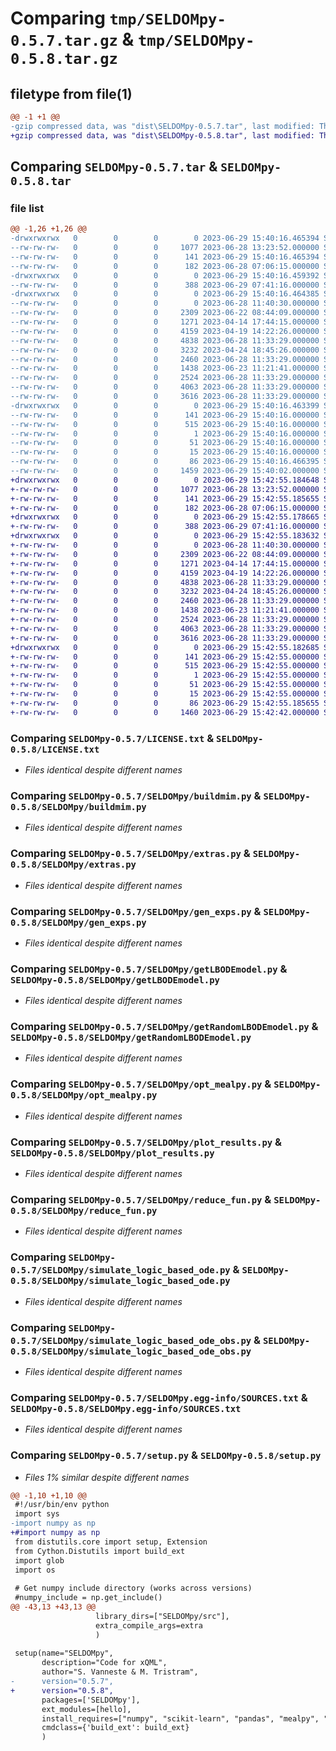 # Comparing `tmp/SELDOMpy-0.5.7.tar.gz` & `tmp/SELDOMpy-0.5.8.tar.gz`

## filetype from file(1)

```diff
@@ -1 +1 @@
-gzip compressed data, was "dist\SELDOMpy-0.5.7.tar", last modified: Thu Jun 29 15:40:16 2023, max compression
+gzip compressed data, was "dist\SELDOMpy-0.5.8.tar", last modified: Thu Jun 29 15:42:55 2023, max compression
```

## Comparing `SELDOMpy-0.5.7.tar` & `SELDOMpy-0.5.8.tar`

### file list

```diff
@@ -1,26 +1,26 @@
-drwxrwxrwx   0        0        0        0 2023-06-29 15:40:16.465394 SELDOMpy-0.5.7/
--rw-rw-rw-   0        0        0     1077 2023-06-28 13:23:52.000000 SELDOMpy-0.5.7/LICENSE.txt
--rw-rw-rw-   0        0        0      141 2023-06-29 15:40:16.465394 SELDOMpy-0.5.7/PKG-INFO
--rw-rw-rw-   0        0        0      182 2023-06-28 07:06:15.000000 SELDOMpy-0.5.7/README.md
-drwxrwxrwx   0        0        0        0 2023-06-29 15:40:16.459392 SELDOMpy-0.5.7/SELDOMpy/
--rw-rw-rw-   0        0        0      388 2023-06-29 07:41:16.000000 SELDOMpy-0.5.7/SELDOMpy/__init__.py
-drwxrwxrwx   0        0        0        0 2023-06-29 15:40:16.464385 SELDOMpy-0.5.7/SELDOMpy/build/
--rw-rw-rw-   0        0        0        0 2023-06-28 11:40:30.000000 SELDOMpy-0.5.7/SELDOMpy/build/__init__.py
--rw-rw-rw-   0        0        0     2309 2023-06-22 08:44:09.000000 SELDOMpy-0.5.7/SELDOMpy/buildmim.py
--rw-rw-rw-   0        0        0     1271 2023-04-14 17:44:15.000000 SELDOMpy-0.5.7/SELDOMpy/extras.py
--rw-rw-rw-   0        0        0     4159 2023-04-19 14:22:26.000000 SELDOMpy-0.5.7/SELDOMpy/gen_exps.py
--rw-rw-rw-   0        0        0     4838 2023-06-28 11:33:29.000000 SELDOMpy-0.5.7/SELDOMpy/getLBODEmodel.py
--rw-rw-rw-   0        0        0     3232 2023-04-24 18:45:26.000000 SELDOMpy-0.5.7/SELDOMpy/getRandomLBODEmodel.py
--rw-rw-rw-   0        0        0     2460 2023-06-28 11:33:29.000000 SELDOMpy-0.5.7/SELDOMpy/opt_mealpy.py
--rw-rw-rw-   0        0        0     1438 2023-06-23 11:21:41.000000 SELDOMpy-0.5.7/SELDOMpy/plot_results.py
--rw-rw-rw-   0        0        0     2524 2023-06-28 11:33:29.000000 SELDOMpy-0.5.7/SELDOMpy/reduce_fun.py
--rw-rw-rw-   0        0        0     4063 2023-06-28 11:33:29.000000 SELDOMpy-0.5.7/SELDOMpy/simulate_logic_based_ode.py
--rw-rw-rw-   0        0        0     3616 2023-06-28 11:33:29.000000 SELDOMpy-0.5.7/SELDOMpy/simulate_logic_based_ode_obs.py
-drwxrwxrwx   0        0        0        0 2023-06-29 15:40:16.463399 SELDOMpy-0.5.7/SELDOMpy.egg-info/
--rw-rw-rw-   0        0        0      141 2023-06-29 15:40:16.000000 SELDOMpy-0.5.7/SELDOMpy.egg-info/PKG-INFO
--rw-rw-rw-   0        0        0      515 2023-06-29 15:40:16.000000 SELDOMpy-0.5.7/SELDOMpy.egg-info/SOURCES.txt
--rw-rw-rw-   0        0        0        1 2023-06-29 15:40:16.000000 SELDOMpy-0.5.7/SELDOMpy.egg-info/dependency_links.txt
--rw-rw-rw-   0        0        0       51 2023-06-29 15:40:16.000000 SELDOMpy-0.5.7/SELDOMpy.egg-info/requires.txt
--rw-rw-rw-   0        0        0       15 2023-06-29 15:40:16.000000 SELDOMpy-0.5.7/SELDOMpy.egg-info/top_level.txt
--rw-rw-rw-   0        0        0       86 2023-06-29 15:40:16.466395 SELDOMpy-0.5.7/setup.cfg
--rw-rw-rw-   0        0        0     1459 2023-06-29 15:40:02.000000 SELDOMpy-0.5.7/setup.py
+drwxrwxrwx   0        0        0        0 2023-06-29 15:42:55.184648 SELDOMpy-0.5.8/
+-rw-rw-rw-   0        0        0     1077 2023-06-28 13:23:52.000000 SELDOMpy-0.5.8/LICENSE.txt
+-rw-rw-rw-   0        0        0      141 2023-06-29 15:42:55.185655 SELDOMpy-0.5.8/PKG-INFO
+-rw-rw-rw-   0        0        0      182 2023-06-28 07:06:15.000000 SELDOMpy-0.5.8/README.md
+drwxrwxrwx   0        0        0        0 2023-06-29 15:42:55.178665 SELDOMpy-0.5.8/SELDOMpy/
+-rw-rw-rw-   0        0        0      388 2023-06-29 07:41:16.000000 SELDOMpy-0.5.8/SELDOMpy/__init__.py
+drwxrwxrwx   0        0        0        0 2023-06-29 15:42:55.183632 SELDOMpy-0.5.8/SELDOMpy/build/
+-rw-rw-rw-   0        0        0        0 2023-06-28 11:40:30.000000 SELDOMpy-0.5.8/SELDOMpy/build/__init__.py
+-rw-rw-rw-   0        0        0     2309 2023-06-22 08:44:09.000000 SELDOMpy-0.5.8/SELDOMpy/buildmim.py
+-rw-rw-rw-   0        0        0     1271 2023-04-14 17:44:15.000000 SELDOMpy-0.5.8/SELDOMpy/extras.py
+-rw-rw-rw-   0        0        0     4159 2023-04-19 14:22:26.000000 SELDOMpy-0.5.8/SELDOMpy/gen_exps.py
+-rw-rw-rw-   0        0        0     4838 2023-06-28 11:33:29.000000 SELDOMpy-0.5.8/SELDOMpy/getLBODEmodel.py
+-rw-rw-rw-   0        0        0     3232 2023-04-24 18:45:26.000000 SELDOMpy-0.5.8/SELDOMpy/getRandomLBODEmodel.py
+-rw-rw-rw-   0        0        0     2460 2023-06-28 11:33:29.000000 SELDOMpy-0.5.8/SELDOMpy/opt_mealpy.py
+-rw-rw-rw-   0        0        0     1438 2023-06-23 11:21:41.000000 SELDOMpy-0.5.8/SELDOMpy/plot_results.py
+-rw-rw-rw-   0        0        0     2524 2023-06-28 11:33:29.000000 SELDOMpy-0.5.8/SELDOMpy/reduce_fun.py
+-rw-rw-rw-   0        0        0     4063 2023-06-28 11:33:29.000000 SELDOMpy-0.5.8/SELDOMpy/simulate_logic_based_ode.py
+-rw-rw-rw-   0        0        0     3616 2023-06-28 11:33:29.000000 SELDOMpy-0.5.8/SELDOMpy/simulate_logic_based_ode_obs.py
+drwxrwxrwx   0        0        0        0 2023-06-29 15:42:55.182685 SELDOMpy-0.5.8/SELDOMpy.egg-info/
+-rw-rw-rw-   0        0        0      141 2023-06-29 15:42:55.000000 SELDOMpy-0.5.8/SELDOMpy.egg-info/PKG-INFO
+-rw-rw-rw-   0        0        0      515 2023-06-29 15:42:55.000000 SELDOMpy-0.5.8/SELDOMpy.egg-info/SOURCES.txt
+-rw-rw-rw-   0        0        0        1 2023-06-29 15:42:55.000000 SELDOMpy-0.5.8/SELDOMpy.egg-info/dependency_links.txt
+-rw-rw-rw-   0        0        0       51 2023-06-29 15:42:55.000000 SELDOMpy-0.5.8/SELDOMpy.egg-info/requires.txt
+-rw-rw-rw-   0        0        0       15 2023-06-29 15:42:55.000000 SELDOMpy-0.5.8/SELDOMpy.egg-info/top_level.txt
+-rw-rw-rw-   0        0        0       86 2023-06-29 15:42:55.185655 SELDOMpy-0.5.8/setup.cfg
+-rw-rw-rw-   0        0        0     1460 2023-06-29 15:42:42.000000 SELDOMpy-0.5.8/setup.py
```

### Comparing `SELDOMpy-0.5.7/LICENSE.txt` & `SELDOMpy-0.5.8/LICENSE.txt`

 * *Files identical despite different names*

### Comparing `SELDOMpy-0.5.7/SELDOMpy/buildmim.py` & `SELDOMpy-0.5.8/SELDOMpy/buildmim.py`

 * *Files identical despite different names*

### Comparing `SELDOMpy-0.5.7/SELDOMpy/extras.py` & `SELDOMpy-0.5.8/SELDOMpy/extras.py`

 * *Files identical despite different names*

### Comparing `SELDOMpy-0.5.7/SELDOMpy/gen_exps.py` & `SELDOMpy-0.5.8/SELDOMpy/gen_exps.py`

 * *Files identical despite different names*

### Comparing `SELDOMpy-0.5.7/SELDOMpy/getLBODEmodel.py` & `SELDOMpy-0.5.8/SELDOMpy/getLBODEmodel.py`

 * *Files identical despite different names*

### Comparing `SELDOMpy-0.5.7/SELDOMpy/getRandomLBODEmodel.py` & `SELDOMpy-0.5.8/SELDOMpy/getRandomLBODEmodel.py`

 * *Files identical despite different names*

### Comparing `SELDOMpy-0.5.7/SELDOMpy/opt_mealpy.py` & `SELDOMpy-0.5.8/SELDOMpy/opt_mealpy.py`

 * *Files identical despite different names*

### Comparing `SELDOMpy-0.5.7/SELDOMpy/plot_results.py` & `SELDOMpy-0.5.8/SELDOMpy/plot_results.py`

 * *Files identical despite different names*

### Comparing `SELDOMpy-0.5.7/SELDOMpy/reduce_fun.py` & `SELDOMpy-0.5.8/SELDOMpy/reduce_fun.py`

 * *Files identical despite different names*

### Comparing `SELDOMpy-0.5.7/SELDOMpy/simulate_logic_based_ode.py` & `SELDOMpy-0.5.8/SELDOMpy/simulate_logic_based_ode.py`

 * *Files identical despite different names*

### Comparing `SELDOMpy-0.5.7/SELDOMpy/simulate_logic_based_ode_obs.py` & `SELDOMpy-0.5.8/SELDOMpy/simulate_logic_based_ode_obs.py`

 * *Files identical despite different names*

### Comparing `SELDOMpy-0.5.7/SELDOMpy.egg-info/SOURCES.txt` & `SELDOMpy-0.5.8/SELDOMpy.egg-info/SOURCES.txt`

 * *Files identical despite different names*

### Comparing `SELDOMpy-0.5.7/setup.py` & `SELDOMpy-0.5.8/setup.py`

 * *Files 1% similar despite different names*

```diff
@@ -1,10 +1,10 @@
 #!/usr/bin/env python
 import sys
-import numpy as np
+#import numpy as np
 from distutils.core import setup, Extension
 from Cython.Distutils import build_ext
 import glob
 import os
 
 # Get numpy include directory (works across versions)
 #numpy_include = np.get_include()
@@ -43,13 +43,13 @@
                   library_dirs=["SELDOMpy/src"],
                   extra_compile_args=extra
                   )
 
 setup(name="SELDOMpy",
       description="Code for xQML",
       author="S. Vanneste & M. Tristram",
-      version="0.5.7",
+      version="0.5.8",
       packages=['SELDOMpy'],
       ext_modules=[hello],
       install_requires=["numpy", "scikit-learn", "pandas", "mealpy", "matplotlib", "Cython"],
       cmdclass={'build_ext': build_ext}
       )
```

